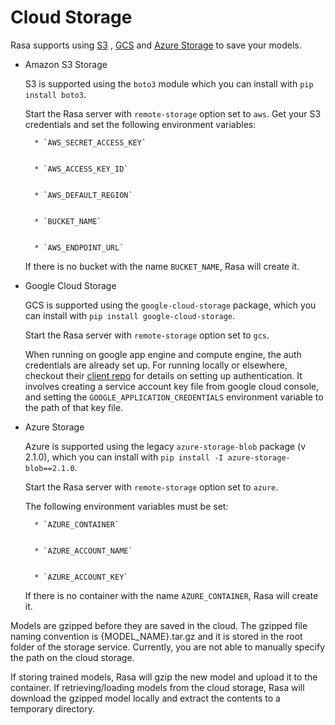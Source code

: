 # Cloud Storage

Rasa supports using [S3](https://aws.amazon.com/s3/) ,
[GCS](https://cloud.google.com/storage/) and [Azure Storage](https://azure.microsoft.com/services/storage/) to save your models.


* Amazon S3 Storage

    S3 is supported using the `boto3` module which you can
    install with `pip install boto3`.

    Start the Rasa server with `remote-storage` option set to
    `aws`. Get your S3 credentials and set the following
    environment variables:


        * `AWS_SECRET_ACCESS_KEY`


        * `AWS_ACCESS_KEY_ID`


        * `AWS_DEFAULT_REGION`


        * `BUCKET_NAME`


        * `AWS_ENDPOINT_URL`

    If there is no bucket with the name `BUCKET_NAME`, Rasa will create it.


* Google Cloud Storage

    GCS is supported using the `google-cloud-storage` package,
    which you can install with `pip install google-cloud-storage`.

    Start the Rasa server with `remote-storage` option set to `gcs`.

    When running on google app engine and compute engine, the auth
    credentials are already set up. For running locally or elsewhere,
    checkout their
    [client repo](https://github.com/GoogleCloudPlatform/python-docs-samples/tree/master/storage/cloud-client#authentication)
    for details on setting up authentication. It involves creating
    a service account key file from google cloud console,
    and setting the `GOOGLE_APPLICATION_CREDENTIALS` environment
    variable to the path of that key file.


* Azure Storage

    Azure is supported using the legacy `azure-storage-blob` package (v 2.1.0),
    which you can install with `pip install -I azure-storage-blob==2.1.0`.

    Start the Rasa server with `remote-storage` option set to `azure`.

    The following environment variables must be set:


        * `AZURE_CONTAINER`


        * `AZURE_ACCOUNT_NAME`


        * `AZURE_ACCOUNT_KEY`

    If there is no container with the name `AZURE_CONTAINER`, Rasa will create it.

Models are gzipped before they are saved in the cloud. The gzipped file naming convention
is {MODEL_NAME}.tar.gz and it is stored in the root folder of the storage service.
Currently, you are not able to manually specify the path on the cloud storage.

If storing trained models, Rasa will gzip the new model and upload it to the container. If retrieving/loading models
from the cloud storage, Rasa will download the gzipped model locally and extract the contents to a temporary directory.
